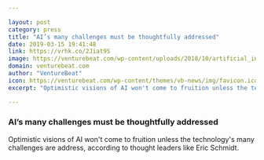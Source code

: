 ```yaml
---

layout: post
category: press
title: "AI’s many challenges must be thoughtfully addressed"
date: 2019-03-15 19:41:48
link: https://vrhk.co/2Jiat9S
image: https://venturebeat.com/wp-content/uploads/2018/10/artificial_intelligence.shutterstock_673672549.jpg?w=1200&strip=all
domain: venturebeat.com
author: "VentureBeat"
icon: https://venturebeat.com/wp-content/themes/vb-news/img/favicon.ico
excerpt: "Optimistic visions of AI won't come to fruition unless the technology's many challenges are address, according to thought leaders like Eric Schmidt."

---
```


### AI’s many challenges must be thoughtfully addressed

Optimistic visions of AI won't come to fruition unless the technology's many challenges are address, according to thought leaders like Eric Schmidt.